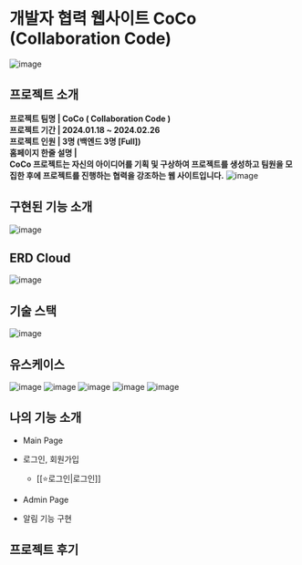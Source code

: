 # 개발자 협력 웹사이트 CoCo (Collaboration Code)
![image](https://github.com/rddckdeo/FinalProject/assets/150643230/e8e30ab1-3acf-4c62-b6ef-25ada0d50d8c)

## 프로젝트 소개
**프로젝트 팀명 | CoCo ( Collaboration Code )
<br/>
프로젝트 기간 | 2024.01.18 ~ 2024.02.26
<br/>
프로젝트 인원 | 3명 (백엔드 3명 [Full])
<br/>
홈페이지 한줄 설명 | <br/>
CoCo 프로젝트는 자신의 아이디어를 기획 및 구상하여 프로젝트를 생성하고 팀원을 모집한 후에 프로젝트를 진행하는 협력을 강조하는 웹 사이트입니다.**
![image](https://github.com/rddckdeo/FinalProject/assets/150643230/c11e5807-ba07-40af-ace1-a718ab0f3a62)
## 구현된 기능 소개
![image](https://github.com/rddckdeo/FinalProject/assets/150643230/c2d82013-213a-4b2f-a480-ac4d56035c96)
## ERD Cloud
![image](https://github.com/rddckdeo/FinalProject/assets/150643230/6d3e2ec2-3435-4f6b-ba7e-edfc7a3cfb04)
## 기술 스택
![image](https://github.com/rddckdeo/FinalProject/assets/150643230/3f89f54f-a5af-4e0a-b95b-a974dc9600fb)
## 유스케이스
![image](https://github.com/rddckdeo/FinalProject/assets/150643230/380bea89-1b0c-4567-b666-d2df2a66ddd9)
![image](https://github.com/rddckdeo/FinalProject/assets/150643230/b85e15cf-e61a-41b3-b74d-6b26b5ae221c)
![image](https://github.com/rddckdeo/FinalProject/assets/150643230/18e985ab-cdc2-4f80-8f59-d353b4569272)
![image](https://github.com/rddckdeo/FinalProject/assets/150643230/feea80be-d074-4de1-8003-63a8cb8b394b)
![image](https://github.com/rddckdeo/FinalProject/assets/150643230/5328cc2d-8a68-4186-be86-0bc1ae47092f)
## 나의 기능 소개
- Main Page

- 로그인, 회원가입
  -  [[⭐로그인|로그인]]
- Admin Page
- 알림 기능 구현
## 프로젝트 후기
